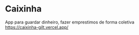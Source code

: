 # Caixinha
App para guardar dinheiro, fazer emprestimos de forma coletiva
https://caixinha-gilt.vercel.app/
